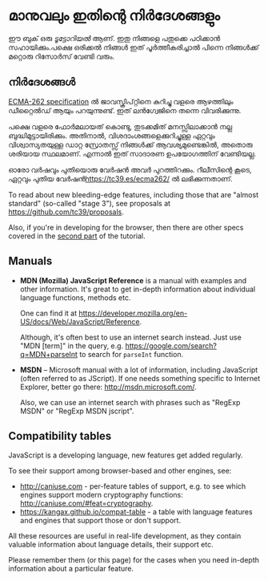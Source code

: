 
# മാനുവലും ഇതിന്റെ നിർദേശങ്ങളും

ഈ ബുക് ഒരു *ടൂട്ടോറിയൽ* ആണ്. ഇതു നിങ്ങളെ പതുക്കെ പഠിക്കാൻ സഹായിക്കും.പക്ഷെ ഒരിക്കൽ നിങ്ങൾ ഇത് പൂർത്തീകരിച്ചാൽ പിന്നെ നിങ്ങൾക്ക് മറ്റൊരു റിസോർസ് വേണ്ടി വരും.

## നിർദേശങ്ങൾ

[ECMA-262 specification](https://www.ecma-international.org/publications/standards/Ecma-262.htm) ൽ ജാവസ്ക്രിപ്റ്റിനെ കുറിച്ചു വളരെ ആഴത്തിലും ഡീറ്റൈൽഡ് ആയും പറയുന്നുണ്ട്. ഇത് ലൻഗ്വേജിനെ തന്നെ വിവരിക്കുന്നു.

പക്ഷെ വളരെ ഫോർമലായത് കൊണ്ടു, തുടക്കമിത് മനസ്സിലാക്കാൻ നല്ല ബുദ്ധിമുട്ടായിരിക്കും. അതിനാൽ, വിശദാംശങ്ങളെക്കുറിച്ചുള്ള ഏറ്റവും വിശ്വാസ്യതയുള്ള ഡാറ്റ സ്രോതസ്സ് നിങ്ങൾക്ക് ആവശ്യമുണ്ടെങ്കിൽ, അതൊരു ശരിയായ സ്ഥലമാണ്. എന്നാൽ ഇത് സാദാരണ ഉപയോഗത്തിന് വേണ്ടിയല്ല.

ഓരോ വർഷവും പുതിയൊരു വേർഷൻ അവർ പുറത്തിറക്കും. റീലീസിന്റെ കൂടെ, ഏറ്റവും പുതിയ വേർഷൻ<https://tc39.es/ecma262/> ൽ ലഭിക്കുന്നതാണ്.

To read about new bleeding-edge features, including those that are "almost standard" (so-called "stage 3"), see proposals at <https://github.com/tc39/proposals>.

Also, if you're in developing for the browser, then there are other specs covered in the [second part](info:browser-environment) of the tutorial.

## Manuals

- **MDN (Mozilla) JavaScript Reference** is a manual with examples and other information. It's great to get in-depth information about individual language functions, methods etc.

    One can find it at <https://developer.mozilla.org/en-US/docs/Web/JavaScript/Reference>.

    Although, it's often best to use an internet search instead. Just use "MDN [term]" in the query, e.g. <https://google.com/search?q=MDN+parseInt> to search for `parseInt` function.


- **MSDN** – Microsoft manual with a lot of information, including JavaScript (often referred to as JScript). If one needs something specific to Internet Explorer, better go there: <http://msdn.microsoft.com/>.

    Also, we can use an internet search with phrases such as "RegExp MSDN" or "RegExp MSDN jscript".

## Compatibility tables

JavaScript is a developing language, new features get added regularly.

To see their support among browser-based and other engines, see:

- <http://caniuse.com> - per-feature tables of support, e.g. to see which engines support modern cryptography functions: <http://caniuse.com/#feat=cryptography>.
- <https://kangax.github.io/compat-table> - a table with language features and engines that support those or don't support.

All these resources are useful in real-life development, as they contain valuable information about language details, their support etc.

Please remember them (or this page) for the cases when you need in-depth information about a particular feature.
